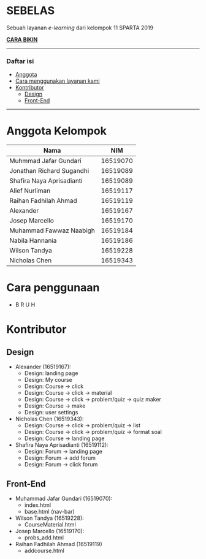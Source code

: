 # SEBELAS <a name="top"></a>
Sebuah layanan _e-learning_ dari kelompok 11 SPARTA 2019

[**CARA BIKIN**](./docs/cara-kerja.md)

---

### Daftar isi
* [Anggota](#anggota)
* [Cara menggunakan layanan kami](#pemakaian)
* [Kontributor](#kontributor)
  * [Design](#kontributor-des)
  * [Front-End](#kontributor-fre)

---

# Anggota Kelompok<a name="anggota"></a>
| Nama                      | NIM      |
|---------------------------|----------|
| Muhmmad Jafar Gundari     | 16519070 |
| Jonathan Richard Sugandhi | 16519089 |
| Shafira Naya Aprisadianti | 16519089 |
| Alief Nurliman            | 16519117 |
| Raihan Fadhilah Ahmad     | 16519119 |
| Alexander                 | 16519167 |
| Josep Marcello            | 16519170 |
| Muhammad Fawwaz Naabigh   | 16519184 |
| Nabila Hannania           | 16519186 |
| Wilson Tandya             | 16519228 |
| Nicholas Chen             | 16519343 |

# Cara penggunaan<a name="pemakaian"></a>
* B R U H

# Kontributor<a name="kontributor"></a>

## Design<a name="kontributor-des"></a>
* Alexander (16519167):
  * Design: landing page
  * Design: My course
  * Design: Course -> click
  * Design: Course -> click -> material
  * Design: Course -> click -> problem/quiz -> quiz maker
  * Design: Course -> make
  * Design: user settings
* Nicholas Chen (16519343):
  * Design: Course -> click -> problem/quiz -> list
  * Design: Course -> click -> problem/quiz -> format soal
  * Design: Course -> landing page
* Shafira Naya Aprisadianti (16519112):
  * Design: Forum -> landing page
  * Design: Forum -> add forum
  * Design: Forum -> click forum

## Front-End<a name="kontributor-fre"></a>
* Muhammad Jafar Gundari (16519070):
  * index.html
  * base.html (nav-bar)
* Wilson Tandya (16519228):
  * CourseMaterial.html
* Josep Marcello (16519170):
  * probs\_add.html
* Raihan Fadhilah Ahmad (16519119)
  * addcourse.html
